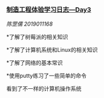 ### <u>**制造工程体验学习日志—Day3**</u>

*陈罡儒 2019011168*

*了解了树莓派的相关知识

*了解了计算机系统和Linux的相关知识

*了解了网络的基本常识

*使用putty练习了一些简单的命令

看到了不一样的计算机操作系统

